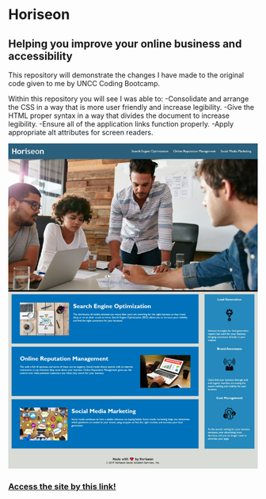 
# Horiseon

## Helping you improve your online business and accessibility

This repository will demonstrate the changes I have made to the original code given to me by UNCC Coding Bootcamp.

Within this repository you will see I was able to: 
-Consolidate and arrange the CSS in a way that is more user friendly and increase legibility. 
-Give the HTML proper syntax in a way that divides the document to increase legibility.
-Ensure all of the application links function properly.
-Apply appropriate alt attributes for screen readers.


![Landing page for Horiseon.com](/assets/images/Horiseon-Screenshot.png)

### [Access the site by this link!](https://chapmanh10.github.io/horiseon-challenge/)

